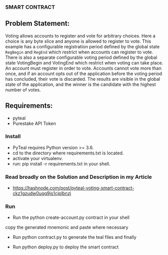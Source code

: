 ### SMART CONTRACT

## Problem Statement:

Voting allows accounts to register and vote for arbitrary choices.
Here a choice is any byte slice and anyone is allowed to register to vote.
This example has a configurable registration period defined by the global state `RegBegin` and
`RegEnd` which restrict when accounts can register to vote.
There is also a separate configurable voting period defined by the global state VotingBegin and VotingEnd which
restrict when voting can take place.
An account must register in order to vote. Accounts cannot vote more than once, and if an account opts out of
the application before the voting period has concluded, their vote is discarded.
The results are visible in the global state of the application,
and the winner is the candidate with the highest number of votes.

## Requirements:

- pyteal
- Purestake API Token

### Install

- PyTeal requires Python version >= 3.6.
- cd to the directory where requirements.txt is located.
- activate your virtualenv.
- run: pip install -r requirements.txt in your shell.

### Read broadly on the Solution and Description in my Article

- https://hashnode.com/post/pyteal-voting-smart-contract-ckz1gzudw0uqq9js1cjplbnzj

### Run

- Run the python create-account.py contract in your shell

copy the generated mnemonic and paste where necessary

- Run python contract.py to generate the teal files and finally

- Run python deploy.py to deploy the smart contract
